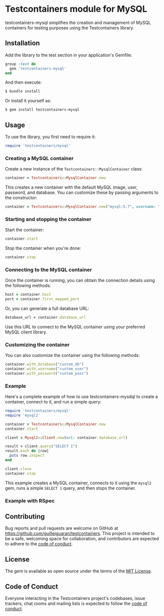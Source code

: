 # Testcontainers module for MySQL

testcontainers-mysql simplifies the creation and management of MySQL containers for testing purposes using the Testcontainers library.

## Installation

Add the library to the test section in your application's Gemfile:

```ruby
group :test do
  gem 'testcontainers-mysql'
end
```



And then execute:

```bash
$ bundle install
```

Or install it yourself as:

```bash
$ gem install testcontainers-mysql
```


## Usage

To use the library, you first need to require it:

```ruby
require 'testcontainers/mysql'
```

### Creating a MySQL container

Create a new instance of the `Testcontainers::MysqlContainer` class:

```ruby
container = Testcontainers::MysqlContainer.new
```



This creates a new container with the default MySQL image, user, password, and database. You can customize these by passing arguments to the constructor:

```ruby
container = Testcontainers::MysqlContainer.new("mysql:5.7", username: "custom_user", password: "custom_pass", database: "custom_db")
```


### Starting and stopping the container

Start the container:

```ruby
container.start
```



Stop the container when you're done:

```ruby
container.stop
```


### Connecting to the MySQL container

Once the container is running, you can obtain the connection details using the following methods:

```ruby
host = container.host
port = container.first_mapped_port
```



Or, you can generate a full database URL:

```ruby
database_url = container.database_url
```

Use this URL to connect to the MySQL container using your preferred MySQL client library.

### Customizing the container

You can also customize the container using the following methods:

```ruby
container.with_database("custom_db")
container.with_username("custom_user")
container.with_password("custom_pass")
```

### Example

Here's a complete example of how to use testcontainers-mysdql to create a container, connect to it, and run a simple query:

```ruby
require 'testcontainers/mysql'
require 'mysql2'

container = Testcontainers::MysqlContainer.new
container.start

client = Mysql2::Client.new(url: container.database_url)

result = client.query("SELECT 1")
result.each do |row|
  puts row.inspect
end

client.close
container.stop
```

This example creates a MySQL container, connects to it using the `mysql2` gem, runs a simple `SELECT 1` query, and then stops the container.

### Example with RSpec

## Contributing

Bug reports and pull requests are welcome on GitHub at https://github.com/guilleiguaran/testcontainers. This project is intended to be a safe, welcoming space for collaboration, and contributors are expected to adhere to the [code of conduct](https://github.com/guilleiguaran/testcontainers/blob/main/CODE_OF_CONDUCT.md).

## License

The gem is available as open source under the terms of the [MIT License](https://opensource.org/licenses/MIT).

## Code of Conduct

Everyone interacting in the Testcontainers project's codebases, issue trackers, chat rooms and mailing lists is expected to follow the [code of conduct](https://github.com/guilleiguaran/testcontainers/blob/main/CODE_OF_CONDUCT.md).
